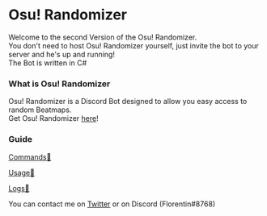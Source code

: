 # Osu! Randomizer
Welcome to the second Version of the Osu! Randomizer.  
You don't need to host Osu! Randomizer yourself, just invite the bot to your server and he's up and running!  
The Bot is written in C#

### What is Osu! Randomizer
Osu! Randomizer is a Discord Bot designed to allow you easy access to random Beatmaps.  
Get Osu! Randomizer [here](https://discord.com/api/oauth2/authorize?client_id=654332742061916161&permissions=2147567616&scope=bot%20applications.commands)!


### Guide
[Commands💬](https://github.com/de-MMXIV/Osu-Randomizer/blob/master/docs/Commands.md)

[Usage🎲](https://github.com/de-MMXIV/Osu-Randomizer/blob/master/docs/Usage.md)

[Logs💾](https://github.com/de-MMXIV/Osu-Randomizer/blob/master/docs/Logs.md)

You can contact me on [Twitter](https://twitter.com/Florentin_Ldkng) or on Discord (Florentin#8768)

